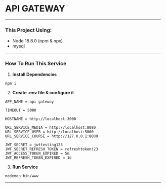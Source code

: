 # API GATEWAY
---
### This Project Using:
- Node 18.8.0 (npm & npx)
- mysql
---

### How To Run This Service
1. **Install Dependencies**
```
npm i
```
2. **Create .env file & configure it**
```
APP_NAME = api gateway

TIMEOUT = 5000

HOSTNAME = http://localhost:3000

URL_SERVICE_MEDIA = http://localhost:8080
URL_SERVICE_USER = http://localhost:5000
URL_SERVICE_COURSE = http://127.0.0.1:8000

JWT_SECRET = jwttesting123
JWT_SECRET_REFRESH_TOKEN = refreshtoken!23
JWT_ACCESS_TOKEN_EXPIRED = 5m
JWT_REFRESH_TOKEN_EXPIRED = 1d
```
3. **Run Service**
```
nodemon bin/www
```
---
